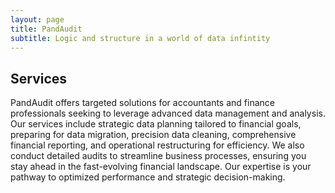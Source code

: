 ```yaml
---
layout: page
title: PandAudit 
subtitle: Logic and structure in a world of data infintity
---
```


## Services

PandAudit offers targeted solutions for accountants and finance professionals seeking to leverage advanced data management and analysis. Our services include strategic data planning tailored to financial goals, preparing for data migration, precision data cleaning, comprehensive financial reporting, and operational restructuring for efficiency. We also conduct detailed audits to streamline business processes, ensuring you stay ahead in the fast-evolving financial landscape. Our expertise is your pathway to optimized performance and strategic decision-making.
